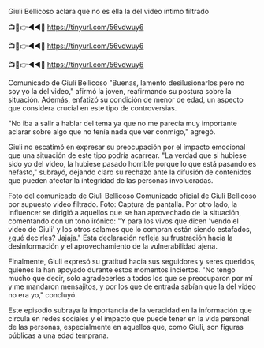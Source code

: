 Giuli Bellicoso aclara que no es ella la del video íntimo filtrado


📺📱👉◄◄🔴 https://tinyurl.com/56vdwuy6

📺📱👉◄◄🔴 https://tinyurl.com/56vdwuy6

📺📱👉◄◄🔴 https://tinyurl.com/56vdwuy6


Comunicado de Giuli Bellicoso
"Buenas, lamento desilusionarlos pero no soy yo la del video," afirmó la joven, reafirmando su postura sobre la situación. Además, enfatizó su condición de menor de edad, un aspecto que considera crucial en este tipo de controversias.


"No iba a salir a hablar del tema ya que no me parecía muy importante aclarar sobre algo que no tenía nada que ver conmigo," agregó.

Giuli no escatimó en expresar su preocupación por el impacto emocional que una situación de este tipo podría acarrear. "La verdad que si hubiese sido yo del video, la hubiese pasado horrible porque lo que está pasando es nefasto," subrayó, dejando claro su rechazo ante la difusión de contenidos que pueden afectar la integridad de las personas involucradas.

Foto del comunicado de Giuli Bellicoso
Comunicado oficial de Giuli Bellicoso por supuesto video filtrado. Foto: Captura de pantalla.
Por otro lado, la influencer se dirigió a aquellos que se han aprovechado de la situación, comentando con un tono irónico: "Y para los vivos que dicen 'vendo el video de Giuli' y los otros salames que lo compran están siendo estafados, ¿qué decirles? Jajaja." Esta declaración refleja su frustración hacia la desinformación y el aprovechamiento de la vulnerabilidad ajena.

Finalmente, Giuli expresó su gratitud hacia sus seguidores y seres queridos, quienes la han apoyado durante estos momentos inciertos. "No tengo mucho que decir, solo agradecerles a todos los que se preocuparon por mí y me mandaron mensajitos, y por los que de entrada sabían que la del video no era yo," concluyó.

Este episodio subraya la importancia de la veracidad en la información que circula en redes sociales y el impacto que puede tener en la vida personal de las personas, especialmente en aquellos que, como Giuli, son figuras públicas a una edad temprana.

